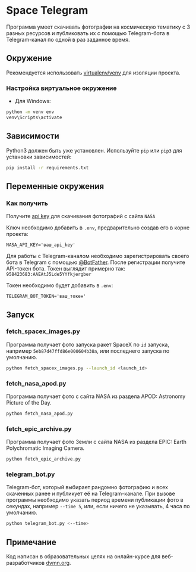 # Space Telegram
Программа умеет скачивать фотографии на космическую тематику с 3 разных ресурсов и публиковать их с помощью Telegram-бота в Telegram-канал по одной в раз заданное время.

## Окружение
Рекомендуется использовать [virtualenv/venv](https://docs.python.org/3.13/library/venv.html) для изоляции проекта.

### Настройка виртуальное окружение
* Для Windows:
```bash
python -m venv env
venv\Scripts\activate
```
## Зависимости
Python3 должен быть уже установлен. Используйте `pip` или `pip3` для установки зависимостей:
```bash
pip install -r requirements.txt
```
## Переменные окружения

### Как получить
Получите [api key](https://api.nasa.gov) для скачивания фотографий с сайта `NASA`

Ключ необходимо добавить в `.env`, предварительно создав его в корне проекта:
```
NASA_API_KEY='ваш_api_key'
```
Для работы с Telegram-каналом необходимо зарегистрировать своего бота в Telegram с помощью [@BotFather](https://telegram.me/BotFather). После регистрации получите API-токен бота. Токен выглядит примерно так: `958423683:AAEAtJ5Lde5YYfkjergber`

Токен необходимо будет добавить в `.env`:
```
TELEGRAM_BOT_TOKEN='ваш_токен'
```
## Запуск
### fetch_spacex_images.py
Программа получает фото запуска ракет SpaceX по `id` запуска, например `5eb87d47ffd86e000604b38a`, или последнего запуска по умолчанию.
```bash
python fetch_spacex_images.py --launch_id <launch_id>
```

### fetch_nasa_apod.py
Программа получает фото с сайта NASA из раздела APOD: Astronomy Picture of the Day.
```bash
python fetch_nasa_apod.py
```

### fetch_epic_archive.py
Программа получает фото Земли с сайта NASA из раздела EPIC: Earth Polychromatic Imaging Camera.
```bash
python fetch_epic_archive.py
```

### telegram_bot.py
Telegram-бот, который выбирает рандомно фотографию и всех скаченных ранее и публикует её на Telegram-канале. При вызове программы необходимо указать период времени публикации фото в секундах, например `--time 5`, или, если ничего не указывать, 4 часа по умолчанию.
```bash
python telegram_bot.py <--time>
```

## Примечание

Код написан в образовательных целях на онлайн-курсе для веб-разработчиков [dvmn.org](https://dvmn.org/).
